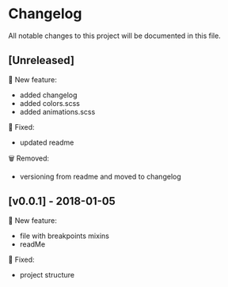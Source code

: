 # Changelog
All notable changes to this project will be documented in this file.

## [Unreleased]
:rocket: New feature:
- added changelog
- added colors.scss
- added animations.scss
 
:bug: Fixed:
- updated readme

:wastebasket: Removed:
- versioning from readme and moved to changelog

## [v0.0.1] - 2018-01-05
:rocket: New feature:

- file with breakpoints mixins
- readMe

:bug: Fixed:

- project structure